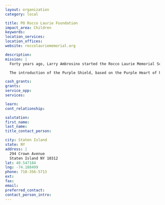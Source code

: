 ```yaml
---
layout: organization
category: local

title: PO Rocco Laurie Foundation
impact_area: Children
keywords: 
location_services: 
location_offices: 
website: roccolauriememorial.org

description: 
mission: |
  Forty years ago, Larry Ambrosino started the Rocco Laurie Memorial Scholarship Game in memory of Officer Laurie. In Rocco’s name, Larry has managed to help deserving junior high-schoolers accomplish even more by giving them a chance to succeed in life through education. Proceeds from the basketball game tickets all go to the scholarship fund. Along with these proceeds, we also accept and appreciate donations from you, good people who, just like Rocco, wish to see the next generation succeed.

  The introduction of the Purple Shield, based on the Purple Heart of highest U.S. Military honor saw that heroes like Rocco Laurie received due respect and reputation. In addition to the new medal came a new motto “Fidelis Ad Mortem” or “Faithful Until Death”. For cops like Rocco Laurie, who have died in the line of duty, there could not be a more true statement.

cash_grants: 
grants: 
service_opp: 
services: 

learn: 
cont_relationship: 

salutation: 
first_name: 
last_name: 
title_contact_person: 

city: Staten Island
state: NY
address: |
  294 Crown Avenue    
  Staten Island NY 10312
lat: 40.547184
lng: -74.188499
phone: 718-356-5713
ext: 
fax: 
email: 
preferred_contact: 
contact_person_intro: 
---
```

